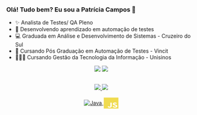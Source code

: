 ### Olá! Tudo bem? Eu sou a Patrícia Campos 👋

- ✨ Analista de Testes/ QA Pleno
- 🌱 Desenvolvendo aprendizado em automação de testes
- 💻 Graduada em Análise e Desenvolvimento de Sistemas - Cruzeiro do Sul
- 🤖 Cursando Pós Graduação em Automação de Testes - Vincit
- 👩🏻‍💻 Cursando Gestão da Tecnologia da Informação - Unisinos

<div align="center"> 
  <a href = "mailto:patricia.r.cam@gmail.com"><img src="https://img.shields.io/badge/-Gmail-%23333?style=for-the-badge&logo=gmail&logoColor=white" target="_blank"></a>
  <a href="https://www.linkedin.com/in/patricia-decampos" target="_blank"><img src="https://img.shields.io/badge/-LinkedIn-%230077B5?style=for-the-badge&logo=linkedin&logoColor=white" target="_blank"></a> 
</div>
  
##

<div align="center">
  <a href="https://github.com/patricia-campos">
  <img height="180em" src="https://github-readme-stats.vercel.app/api?username=patricia-campos&show_icons=true&theme=react&include_all_commits=true&count_private=true"/>
  <img height="180em" src="https://github-readme-stats.vercel.app/api/top-langs/?username=patricia-campos&layout=compact&langs_count=7&theme=react"/>
</div>
<div align="center" style="display: inline_block"><br>
  <img align="center" alt="Java" height="30" width="40" src="https://cdn.jsdelivr.net/gh/devicons/devicon/icons/java/java-original.svg" />
  <img align="center" alt="Js" height="30" width="40" src="https://raw.githubusercontent.com/devicons/devicon/master/icons/javascript/javascript-plain.svg">
</div>
